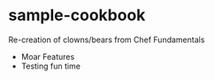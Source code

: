 # sample-cookbook

Re-creation of clowns/bears from Chef Fundamentals
- Moar Features
- Testing fun time
